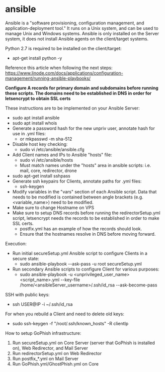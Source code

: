 # ansible
Ansible is a "software provisioning, configuration management, and application-deployment tool."  It runs on a Unix system, and can be used to manage Unix and Windows systems. Ansible is only installed on the Server system, it does not install Ansible agents on the client/target systems.

Python 2.7 is required to be installed on the client/target:
* apt-get install python -y

Reference this article when following the next steps:  https://www.linode.com/docs/applications/configuration-management/running-ansible-playbooks/

**Configure A records for primary domain and subdomains before running these scripts. The domains need to be established in DNS in order for letsencrypt to obtain SSL certs**

These instructions are to be implemented on your Ansible Server:
* sudo apt install ansible
* sudo apt install whois
* Generate a password hash for the new unpriv user, annotate hash for use in .yml files:
  * or mkpasswd -m sha-512
* Disable host key checking:
  * sudo vi /etc/ansible/ansible.cfg
* Add Client names and IPs to Ansible "hosts" file:
  * sudo vi /etc/ansible/hosts 
  * Must match names under the "hosts" area in ansible scripts: i.e. mail, core, redirector, drone
* sudo apt-get install sshpass
* Generate ssh keypairs for Clients, annotate paths for .yml files:
  * ssh-keygen
* Modify variables in the "vars" section of each Ansible script. Data that needs to be modified is contained between angle brackets (e.g. <variable_name>) need to be modified.
* Make sure to change Hostname on VPS
* Make sure to setup DNS records before running the redirectorSetup.yml script, letsencrypt needs the records to be established in order to make SSL certs. 
  * postfix.yml has an example of how the records should look.
  * Ensure that the hostnames resolve in DNS before moving forward.

Execution:
* Run initial secureSetup.yml Ansible script to configure Clients in a secure state:
  * sudo ansible-playbook --ask-pass -u root secureSetup.yml
* Run secondary Ansible scripts to configure Client for various purposes:
  * sudo ansible-playbook -u <unprivileged_user_name> <script_name>.yml --key-file /home/<ansibleServer_username>/.ssh/id_rsa --ask-become-pass
  
SSH with public keys:
  * ssh USER@IP -i ~/.ssh/id_rsa
  
For when you rebuild a Client and need to delete old keys:
  * sudo ssh-keygen -f "/root/.ssh/known_hosts" -R clientIp

How to setup GoPhish infrastructure:
 1. Run secureSetup.yml on Core Server (server that GoPhish is installed on), Web Redirector, and Mail Server
 2. Run redirectorSetup.yml on Web Redirector
 3. Run postfix_*.yml on Mail Server
 4. Run GoPhish.yml/GhostPhish.yml on Core
